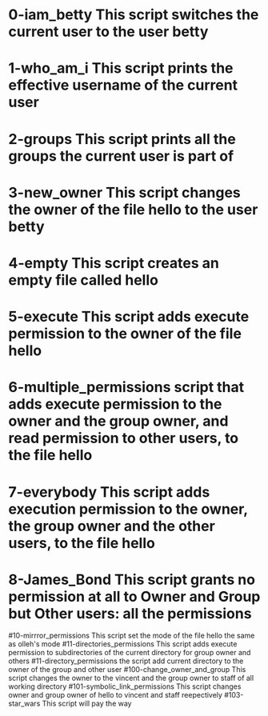 # 0-iam_betty This script switches the current user to the user betty
# 1-who_am_i This script prints the effective username of the current user
# 2-groups This script prints all the groups the current user is part of
# 3-new_owner This script changes the owner of the file hello to the user betty
# 4-empty This script creates an empty file called hello
# 5-execute This script adds execute permission to the owner of the file hello 
# 6-multiple_permissions script that adds execute permission to the owner and the group owner, and read permission to other users, to the file hello
# 7-everybody This script adds execution permission to the owner, the group owner and the other users, to the file hello
# 8-James_Bond This script grants no permission at all to Owner and Group but Other users: all the permissions
#10-mirrror_permissions This script set the mode of the file hello the same as olleh's mode
#11-directories_permissions This script adds execute permission to subdirectories of the current directory for group owner and others
#11-directory_permissions the script add current directory to the owner of the group and other user
#100-change_owner_and_group This script changes the owner to the vincent and the group owner to staff of all working directory
#101-symbolic_link_permissions This script changes owner and group owner of hello to vincent and staff reepectively
#103-star_wars This script will pay the way 
#
#
#
#
